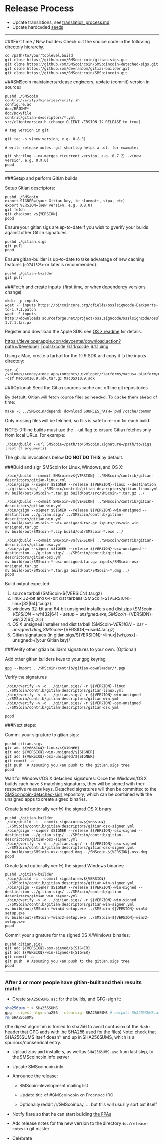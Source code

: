 Release Process
====================

* Update translations, see [translation_process.md](https://github.com/SMScoincoin/SMScoin/blob/master/doc/translation_process.md#syncing-with-transifex)
* Update hardcoded [seeds](/contrib/seeds)

* * *

###First time / New builders
Check out the source code in the following directory hierarchy.

	cd /path/to/your/toplevel/build
	git clone https://github.com/SMScoincoin/gitian.sigs.git
	git clone https://github.com/SMScoincoin/SMScoincoin-detached-sigs.git
	git clone https://github.com/devrandom/gitian-builder.git
	git clone https://github.com/SMScoincoin/SMScoincoin.git

###SMScoin maintainers/release engineers, update (commit) version in sources

	pushd ./SMScoin
	contrib/verifysfbinaries/verify.sh
	configure.ac
	doc/README*
	doc/Doxyfile
	contrib/gitian-descriptors/*.yml
	src/clientversion.h (change CLIENT_VERSION_IS_RELEASE to true)

	# tag version in git

	git tag -s v(new version, e.g. 0.8.0)

	# write release notes. git shortlog helps a lot, for example:

	git shortlog --no-merges v(current version, e.g. 0.7.2)..v(new version, e.g. 0.8.0)
	popd

* * *

###Setup and perform Gitian builds

 Setup Gitian descriptors:

	pushd ./SMScoin
	export SIGNER=(your Gitian key, ie bluematt, sipa, etc)
	export VERSION=(new version, e.g. 0.8.0)
	git fetch
	git checkout v${VERSION}
	popd

  Ensure your gitian.sigs are up-to-date if you wish to gverify your builds against other Gitian signatures.

	pushd ./gitian.sigs
	git pull
	popd

  Ensure gitian-builder is up-to-date to take advantage of new caching features (`e9741525c` or later is recommended).

	pushd ./gitian-builder
	git pull

###Fetch and create inputs: (first time, or when dependency versions change)

	mkdir -p inputs
	wget -P inputs https://bitcoincore.org/cfields/osslsigncode-Backports-to-1.7.1.patch
	wget -P inputs http://downloads.sourceforge.net/project/osslsigncode/osslsigncode/osslsigncode-1.7.1.tar.gz

 Register and download the Apple SDK: see [OS X readme](README_osx.txt) for details.

 https://developer.apple.com/devcenter/download.action?path=/Developer_Tools/xcode_6.1.1/xcode_6.1.1.dmg

 Using a Mac, create a tarball for the 10.9 SDK and copy it to the inputs directory:

	tar -C /Volumes/Xcode/Xcode.app/Contents/Developer/Platforms/MacOSX.platform/Developer/SDKs/ -czf MacOSX10.9.sdk.tar.gz MacOSX10.9.sdk

###Optional: Seed the Gitian sources cache and offline git repositories

By default, Gitian will fetch source files as needed. To cache them ahead of time:

	make -C ../SMScoin/depends download SOURCES_PATH=`pwd`/cache/common

Only missing files will be fetched, so this is safe to re-run for each build.

NOTE: Offline builds must use the --url flag to ensure Gitian fetches only from local URLs. For example:
```
./bin/gbuild --url SMScoin=/path/to/SMScoin,signature=/path/to/sigs {rest of arguments}
```
The gbuild invocations below <b>DO NOT DO THIS</b> by default.

###Build and sign SMScoin for Linux, Windows, and OS X:

	./bin/gbuild --commit SMScoin=v${VERSION} ../SMScoin/contrib/gitian-descriptors/gitian-linux.yml
	./bin/gsign --signer $SIGNER --release ${VERSION}-linux --destination ../gitian.sigs/ ../SMScoin/contrib/gitian-descriptors/gitian-linux.yml
	mv build/out/SMScoin-*.tar.gz build/out/src/SMScoin-*.tar.gz ../

	./bin/gbuild --commit SMScoin=v${VERSION} ../SMScoin/contrib/gitian-descriptors/gitian-win.yml
	./bin/gsign --signer $SIGNER --release ${VERSION}-win-unsigned --destination ../gitian.sigs/ ../SMScoin/contrib/gitian-descriptors/gitian-win.yml
	mv build/out/SMScoin-*-win-unsigned.tar.gz inputs/SMScoin-win-unsigned.tar.gz
	mv build/out/SMScoin-*.zip build/out/SMScoin-*.exe ../

	./bin/gbuild --commit SMScoin=v${VERSION} ../SMScoin/contrib/gitian-descriptors/gitian-osx.yml
	./bin/gsign --signer $SIGNER --release ${VERSION}-osx-unsigned --destination ../gitian.sigs/ ../SMScoin/contrib/gitian-descriptors/gitian-osx.yml
	mv build/out/SMScoin-*-osx-unsigned.tar.gz inputs/SMScoin-osx-unsigned.tar.gz
	mv build/out/SMScoin-*.tar.gz build/out/SMScoin-*.dmg ../
	popd

  Build output expected:

  1. source tarball (SMScoin-${VERSION}.tar.gz)
  2. linux 32-bit and 64-bit dist tarballs (SMScoin-${VERSION}-linux[32|64].tar.gz)
  3. windows 32-bit and 64-bit unsigned installers and dist zips (SMScoin-${VERSION}-win[32|64]-setup-unsigned.exe, SMScoin-${VERSION}-win[32|64].zip)
  4. OS X unsigned installer and dist tarball (SMScoin-${VERSION}-osx-unsigned.dmg, SMScoin-${VERSION}-osx64.tar.gz)
  5. Gitian signatures (in gitian.sigs/${VERSION}-<linux|{win,osx}-unsigned>/(your Gitian key)/

###Verify other gitian builders signatures to your own. (Optional)

  Add other gitian builders keys to your gpg keyring

	gpg --import ../SMScoin/contrib/gitian-downloader/*.pgp

  Verify the signatures

	./bin/gverify -v -d ../gitian.sigs/ -r ${VERSION}-linux ../SMScoin/contrib/gitian-descriptors/gitian-linux.yml
	./bin/gverify -v -d ../gitian.sigs/ -r ${VERSION}-win-unsigned ../SMScoin/contrib/gitian-descriptors/gitian-win.yml
	./bin/gverify -v -d ../gitian.sigs/ -r ${VERSION}-osx-unsigned ../SMScoin/contrib/gitian-descriptors/gitian-osx.yml

	popd

###Next steps:

Commit your signature to gitian.sigs:

	pushd gitian.sigs
	git add ${VERSION}-linux/${SIGNER}
	git add ${VERSION}-win-unsigned/${SIGNER}
	git add ${VERSION}-osx-unsigned/${SIGNER}
	git commit -a
	git push  # Assuming you can push to the gitian.sigs tree
	popd

  Wait for Windows/OS X detached signatures:
	Once the Windows/OS X builds each have 3 matching signatures, they will be signed with their respective release keys.
	Detached signatures will then be committed to the [SMScoincoin-detached-sigs](https://github.com/SMScoincoin/SMScoincoin-detached-sigs) repository, which can be combined with the unsigned apps to create signed binaries.

  Create (and optionally verify) the signed OS X binary:

	pushd ./gitian-builder
	./bin/gbuild -i --commit signature=v${VERSION} ../SMScoin/contrib/gitian-descriptors/gitian-osx-signer.yml
	./bin/gsign --signer $SIGNER --release ${VERSION}-osx-signed --destination ../gitian.sigs/ ../SMScoin/contrib/gitian-descriptors/gitian-osx-signer.yml
	./bin/gverify -v -d ../gitian.sigs/ -r ${VERSION}-osx-signed ../SMScoin/contrib/gitian-descriptors/gitian-osx-signer.yml
	mv build/out/SMScoin-osx-signed.dmg ../SMScoin-${VERSION}-osx.dmg
	popd

  Create (and optionally verify) the signed Windows binaries:

	pushd ./gitian-builder
	./bin/gbuild -i --commit signature=v${VERSION} ../SMScoin/contrib/gitian-descriptors/gitian-win-signer.yml
	./bin/gsign --signer $SIGNER --release ${VERSION}-win-signed --destination ../gitian.sigs/ ../SMScoin/contrib/gitian-descriptors/gitian-win-signer.yml
	./bin/gverify -v -d ../gitian.sigs/ -r ${VERSION}-win-signed ../SMScoin/contrib/gitian-descriptors/gitian-win-signer.yml
	mv build/out/SMScoin-*win64-setup.exe ../SMScoin-${VERSION}-win64-setup.exe
	mv build/out/SMScoin-*win32-setup.exe ../SMScoin-${VERSION}-win32-setup.exe
	popd

Commit your signature for the signed OS X/Windows binaries:

	pushd gitian.sigs
	git add ${VERSION}-osx-signed/${SIGNER}
	git add ${VERSION}-win-signed/${SIGNER}
	git commit -a
	git push  # Assuming you can push to the gitian.sigs tree
	popd

-------------------------------------------------------------------------

### After 3 or more people have gitian-built and their results match:

- Create `SHA256SUMS.asc` for the builds, and GPG-sign it:
```bash
sha256sum * > SHA256SUMS
gpg --digest-algo sha256 --clearsign SHA256SUMS # outputs SHA256SUMS.asc
rm SHA256SUMS
```
(the digest algorithm is forced to sha256 to avoid confusion of the `Hash:` header that GPG adds with the SHA256 used for the files)
Note: check that SHA256SUMS itself doesn't end up in SHA256SUMS, which is a spurious/nonsensical entry.

- Upload zips and installers, as well as `SHA256SUMS.asc` from last step, to the SMScoincoin.info server

- Update SMScoincoin.info

- Announce the release:
  - SMScoin-development mailing list

  - Update title of #SMScoincoin on Freenode IRC

  - Optionally reddit /r/SMScoinpay, ... but this will usually sort out itself

- Notify flare so that he can start building [the PPAs](https://launchpad.net/~SMScoincoin.info/+archive/ubuntu/SMScoin)

- Add release notes for the new version to the directory `doc/release-notes` in git master

- Celebrate
